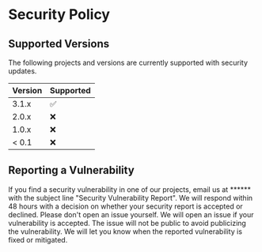 # Security Policy

## Supported Versions

The following projects and versions are currently supported with security updates.

| Version | Supported          |
| ------- | ------------------ |
| 3.1.x   | :white_check_mark: |
| 2.0.x   | :x:                |
| 1.0.x   | :x:                | 
| < 0.1   | :x:                |

## Reporting a Vulnerability

If you find a security vulnerability in one of our projects, email us at ****** with the subject line "Security Vulnerability Report". We will respond within 48 hours with a decision on whether your security report is accepted or declined. Please don't open an issue yourself. We will open an issue if your vulnerability is accepted. The issue will not be public to avoid publicizing the vulnerability. We will let you know when the reported vulnerability is fixed or mitigated.
